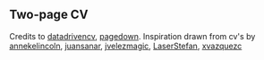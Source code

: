 Two-page CV
------------

Credits to [datadrivencv](https://github.com/nstrayer/datadrivencv), [pagedown](https://github.com/rstudio/pagedown). Inspiration drawn from cv's by [annekelincoln](https://annekelincoln.com/resume-in-r/), [juansanar](https://github.com/juansanar/datadrivencv/tree/master), [jvelezmagic](https://github.com/jvelezmagic/cv), [LaserStefan](https://github.com/LaserStefan/academic-data-driven-cv), [xvazquezc](https://github.com/xvazquezc/datadrivencv-academic/tree/main)
